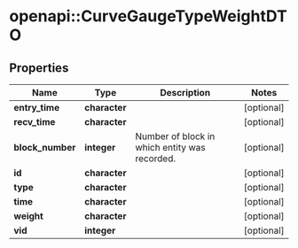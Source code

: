 # openapi::CurveGaugeTypeWeightDTO


## Properties
Name | Type | Description | Notes
------------ | ------------- | ------------- | -------------
**entry_time** | **character** |  | [optional] 
**recv_time** | **character** |  | [optional] 
**block_number** | **integer** | Number of block in which entity was recorded. | [optional] 
**id** | **character** |  | [optional] 
**type** | **character** |  | [optional] 
**time** | **character** |  | [optional] 
**weight** | **character** |  | [optional] 
**vid** | **integer** |  | [optional] 


